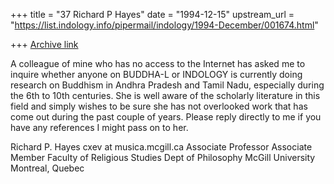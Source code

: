 +++
title = "37 Richard P Hayes"
date = "1994-12-15"
upstream_url = "https://list.indology.info/pipermail/indology/1994-December/001674.html"

+++
[Archive link](https://list.indology.info/pipermail/indology/1994-December/001674.html)

A colleague of mine who has no access to the Internet has asked me
to inquire whether anyone on BUDDHA-L or INDOLOGY is currently
doing research on Buddhism in Andhra Pradesh and Tamil Nadu,
especially during the 6th to 10th centuries. She is well aware of
the scholarly literature in this field and simply wishes to be sure
she has not overlooked work that has come out during the past couple
of years. Please reply directly to me if you have any references I
might pass on to her.

Richard P. Hayes                              cxev at musica.mcgill.ca
Associate Professor                                Associate Member
Faculty of Religious Studies                     Dept of Philosophy
             McGill University  Montreal, Quebec





